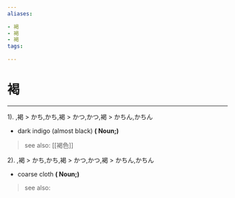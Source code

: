 ```yaml
---
aliases:
    
- 褐
- 褐
- 褐
tags:
    
---
```


# 褐
---
1).
,褐 > かち,かち,褐 > かつ,かつ,褐 > かちん,かちん

- dark indigo (almost black)
**( Noun;)**
> see also:  [[褐色]]
            
2).
,褐 > かち,かち,褐 > かつ,かつ,褐 > かちん,かちん

- coarse cloth
**( Noun;)**
> see also: 
            